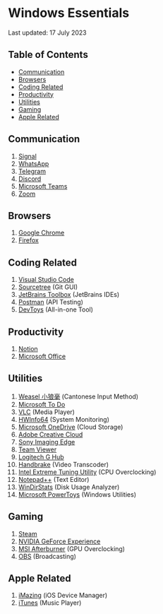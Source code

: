 # Windows Essentials <!-- omit from toc -->

Last updated: 17 July 2023

## Table of Contents <!-- omit from toc -->

- [Communication](#communication)
- [Browsers](#browsers)
- [Coding Related](#coding-related)
- [Productivity](#productivity)
- [Utilities](#utilities)
- [Gaming](#gaming)
- [Apple Related](#apple-related)

## Communication

1. [Signal](https://signal.org/download/)
2. [WhatsApp](ms-windows-store://pdp/?productid=9NKSQGP7F2NH&mode=mini)
3. [Telegram](https://telegram.org/dl/desktop/win64)
4. [Discord](https://discord.com/api/downloads/distributions/app/installers/latest?channel=stable&platform=win&arch=x86)
5. [Microsoft Teams](https://teams.microsoft.com/downloads)
6. [Zoom](https://zoom.us/support/download)

## Browsers

1. [Google Chrome](https://www.google.com/chrome/)
2. [Firefox](https://download.mozilla.org/?product=firefox-latest-ssl)

## Coding Related

1. [Visual Studio Code](https://code.visualstudio.com/)
2. [Sourcetree](https://www.sourcetreeapp.com/) (Git GUI)
3. [JetBrains Toolbox](https://www.jetbrains.com/toolbox-app/) (JetBrains IDEs)
4. [Postman](https://dl.pstmn.io/download/latest/win64) (API Testing)
5. [DevToys](https://apps.microsoft.com/store/detail/devtoys/9PGCV4V3BK4W) (All-in-one Tool)

## Productivity

1. [Notion](https://www.notion.so/desktop)
2. [Microsoft Office](https://aka.ms/office-install)

## Utilities

1. [Weasel 小狼毫](https://github.com/rime/weasel/releases/) (Cantonese Input Method)
2. [Microsoft To Do](https://apps.microsoft.com/store/detail/microsoft-to-do-lists-tasks-reminders/)
3. [VLC](https://www.videolan.org/vlc/) (Media Player)
4. [HWInfo64](https://www.hwinfo.com/download/) (System Monitoring)
5. [Microsoft OneDrive](https://go.microsoft.com/fwlink/?linkid=823060) (Cloud Storage)
6. [Adobe Creative Cloud](https://www.adobe.com/creativecloud/desktop-app.html)
7. [Sony Imaging Edge](https://support.d-imaging.sony.co.jp/disoft_DL/desktop_DL/win?fm=tw)
8. [Team Viewer](https://download.teamviewer.com/download/TeamViewer_Setup_x64.exe)
9. [Logitech G Hub](https://download01.logi.com/web/ftp/pub/techsupport/gaming/lghub_installer.exe)
10. [Handbrake](https://handbrake.fr/downloads.php) (Video Transcoder)
11. [Intel Extreme Tuning Utility](https://downloadcenter.intel.com/download/29183/Intel-Extreme-Tuning-Utility-Intel-XTU-?product=66427) (CPU Overclocking)
12. [Notepad++](https://notepad-plus-plus.org/downloads/) (Text Editor)
13. [WinDirStats](https://windirstat.net/download.html) (Disk Usage Analyzer)
14. [Microsoft PowerToys](https://github.com/microsoft/PowerToys/releases) (Windows Utilities)

## Gaming

1. [Steam](https://cdn.akamai.steamstatic.com/client/installer/steam.dmg)
2. [NVIDIA GeForce Experience](https://www.nvidia.com/en-us/geforce/geforce-experience/download/)
3. [MSI Afterburner](https://download.msi.com/uti_exe/vga/MSIAfterburnerSetup.zip) (GPU Overclocking)
4. [OBS](https://obsproject.com/download) (Broadcasting)

## Apple Related

1. [iMazing](https://downloads.imazing.com/windows/iMazing/iMazing2forWindows.exe) (iOS Device Manager)
2. [iTunes](https://www.apple.com/itunes/download/win64) (Music Player)
